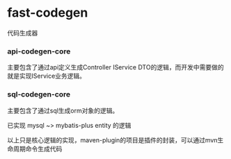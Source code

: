 # fast-codegen
代码生成器
### api-codegen-core

主要包含了通过api定义生成Controller IService DTO的逻辑，而开发中需要做的就是实现IService业务逻辑。

### sql-codegen-core

主要包含了通过sql生成orm对象的逻辑。

已实现  mysql ~> mybatis-plus entity 的逻辑



以上只是核心逻辑的实现，maven-plugin的项目是插件的封装，可以通过mvn生命周期命令生成代码

